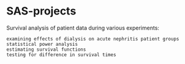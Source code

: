 # SAS-projects

Survival analysis of patient data during various experiments:

    examining effects of dialysis on acute nephritis patient groups
    statistical power analysis
    estimating survival functions
    testing for difference in survival times
